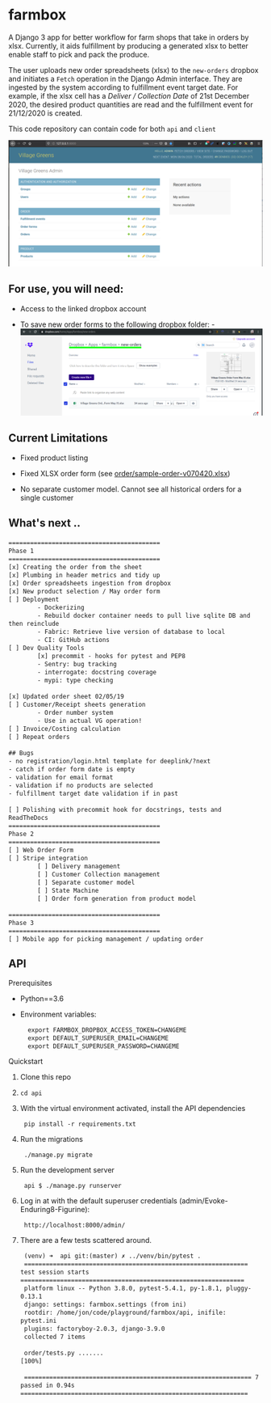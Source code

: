 # farmbox

A Django 3 app for better workflow for farm shops that take in orders by xlsx. Currently, it aids fulfillment by producing a generated xlsx to better enable staff to pick and pack the produce.

The user uploads new order spreadsheets (xlsx) to the `new-orders` dropbox and initiates a `Fetch` operation in the Django Admin interface. They are ingested by the system according to fulfillment event target date. For example, if the xlsx cell has a _Deliver / Collection Date_ of 21st December 2020, the desired product quantities are read and the fulfillment event for 21/12/2020 is created.


This code repository can contain code for both `api` and `client`

![admin](screenshot.png)

## For use, you will need:

* Access to the linked dropbox account

* To save new order forms to the following dropbox folder:
        - ![dropbox](dropbox.png)

## Current Limitations
- Fixed product listing

- Fixed XLSX order form (see [order/sample-order-v070420.xlsx](order/sample-order-v070420.xlsx))

- No separate customer model. Cannot see all historical orders for a single customer


## What's next ..
```
==========================================
Phase 1
==========================================
[x] Creating the order from the sheet
[x] Plumbing in header metrics and tidy up
[x] Order spreadsheets ingestion from dropbox
[x] New product selection / May order form
[ ] Deployment
        - Dockerizing
        - Rebuild docker container needs to pull live sqlite DB and then reinclude
        - Fabric: Retrieve live version of database to local
        - CI: GitHub actions
[ ] Dev Quality Tools
        [x] precommit - hooks for pytest and PEP8
        - Sentry: bug tracking
        - interrogate: docstring coverage
        - mypi: type checking

[x] Updated order sheet 02/05/19
[ ] Customer/Receipt sheets generation
        - Order number system
        - Use in actual VG operation!
[ ] Invoice/Costing calculation
[ ] Repeat orders

## Bugs
- no registration/login.html template for deeplink/?next
- catch if order form date is empty
- validation for email format
- validation if no products are selected
- fulfillment target date validation if in past

[ ] Polishing with precommit hook for docstrings, tests and ReadTheDocs
==========================================
Phase 2
==========================================
[ ] Web Order Form
[ ] Stripe integration
        [ ] Delivery management
        [ ] Customer Collection management
        [ ] Separate customer model
        [ ] State Machine
        [ ] Order form generation from product model

==========================================
Phase 3
==========================================
[ ] Mobile app for picking management / updating order
```

## API

Prerequisites

* Python==3.6
* Environment variables:

        export FARMBOX_DROPBOX_ACCESS_TOKEN=CHANGEME
        export DEFAULT_SUPERUSER_EMAIL=CHANGEME
        export DEFAULT_SUPERUSER_PASSWORD=CHANGEME

Quickstart

1. Clone this repo
2. `cd api`
3. With the virtual environment activated, install the API dependencies

        pip install -r requirements.txt
4. Run the migrations

        ./manage.py migrate
3. Run the development server

        api $ ./manage.py runserver

4. Log in at with the default superuser credentials (admin/Evoke-Enduring8-Figurine):

        http://localhost:8000/admin/

5. There are a few tests scattered around.

        (venv) ➜  api git:(master) ✗ ../venv/bin/pytest .
        ============================================================== test session starts ==============================================================
        platform linux -- Python 3.8.0, pytest-5.4.1, py-1.8.1, pluggy-0.13.1
        django: settings: farmbox.settings (from ini)
        rootdir: /home/jon/code/playground/farmbox/api, inifile: pytest.ini
        plugins: factoryboy-2.0.3, django-3.9.0
        collected 7 items

        order/tests.py .......                                                                                                                    [100%]

        =============================================================== 7 passed in 0.94s ===============================================================
